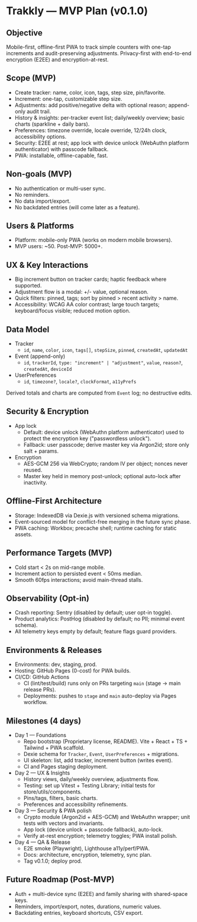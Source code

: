 # Trakkly — MVP Plan (v0.1.0)

## Objective
Mobile-first, offline-first PWA to track simple counters with one-tap increments and audit-preserving adjustments. Privacy-first with end-to-end encryption (E2EE) and encryption-at-rest.

## Scope (MVP)
- Create tracker: name, color, icon, tags, step size, pin/favorite.
- Increment: one-tap, customizable step size.
- Adjustments: add positive/negative delta with optional reason; append-only audit trail.
- History & insights: per-tracker event list; daily/weekly overview; basic charts (sparkline + daily bars).
- Preferences: timezone override, locale override, 12/24h clock, accessibility options.
- Security: E2EE at rest; app lock with device unlock (WebAuthn platform authenticator) with passcode fallback.
- PWA: installable, offline-capable, fast.

## Non-goals (MVP)
- No authentication or multi-user sync.
- No reminders.
- No data import/export.
- No backdated entries (will come later as a feature).

## Users & Platforms
- Platform: mobile-only PWA (works on modern mobile browsers).
- MVP users: ~50. Post-MVP: 5000+.

## UX & Key Interactions
- Big increment button on tracker cards; haptic feedback where supported.
- Adjustment flow is a modal: +/- value, optional reason.
- Quick filters: pinned, tags; sort by pinned > recent activity > name.
- Accessibility: WCAG AA color contrast; large touch targets; keyboard/focus visible; reduced motion option.

## Data Model
- Tracker
  - `id`, `name`, `color`, `icon`, `tags[]`, `stepSize`, `pinned`, `createdAt`, `updatedAt`
- Event (append-only)
  - `id`, `trackerId`, `type: "increment" | "adjustment"`, `value`, `reason?`, `createdAt`, `deviceId`
- UserPreferences
  - `id`, `timezone?`, `locale?`, `clockFormat`, `a11yPrefs`

Derived totals and charts are computed from `Event` log; no destructive edits.

## Security & Encryption
- App lock
  - Default: device unlock (WebAuthn platform authenticator) used to protect the encryption key ("passwordless unlock").
  - Fallback: user passcode; derive master key via Argon2id; store only salt + params.
- Encryption
  - AES-GCM 256 via WebCrypto; random IV per object; nonces never reused.
  - Master key held in memory post-unlock; optional auto-lock after inactivity.

## Offline-First Architecture
- Storage: IndexedDB via Dexie.js with versioned schema migrations.
- Event-sourced model for conflict-free merging in the future sync phase.
- PWA caching: Workbox; precache shell; runtime caching for static assets.

## Performance Targets (MVP)
- Cold start < 2s on mid-range mobile.
- Increment action to persisted event < 50ms median.
- Smooth 60fps interactions; avoid main-thread stalls.

## Observability (Opt-in)
- Crash reporting: Sentry (disabled by default; user opt-in toggle).
- Product analytics: PostHog (disabled by default; no PII; minimal event schema).
- All telemetry keys empty by default; feature flags guard providers.

## Environments & Releases
- Environments: dev, staging, prod.
- Hosting: GitHub Pages (0-cost) for PWA builds.
- CI/CD: GitHub Actions
  - CI (lint/test/build) runs only on PRs targeting `main` (stage → main release PRs).
  - Deployments: pushes to `stage` and `main` auto-deploy via Pages workflow.

## Milestones (4 days)
- Day 1 — Foundations
  - Repo bootstrap (Proprietary license, README). Vite + React + TS + Tailwind + PWA scaffold.
  - Dexie schema for `Tracker`, `Event`, `UserPreferences` + migrations.
  - UI skeleton: list, add tracker, increment button (writes event).
  - CI and Pages staging deployment.
- Day 2 — UX & Insights
  - History views, daily/weekly overview, adjustments flow.
  - Testing: set up Vitest + Testing Library; initial tests for store/utils/components.
  - Pins/tags, filters, basic charts.
  - Preferences and accessibility refinements.
- Day 3 — Security & PWA polish
  - Crypto module (Argon2id + AES-GCM) and WebAuthn wrapper; unit tests with vectors and invariants.
  - App lock (device unlock + passcode fallback), auto-lock.
  - Verify at-rest encryption; telemetry toggles; PWA install polish.
- Day 4 — QA & Release
  - E2E smoke (Playwright), Lighthouse a11y/perf/PWA.
  - Docs: architecture, encryption, telemetry, sync plan.
  - Tag v0.1.0; deploy prod.

## Future Roadmap (Post-MVP)
- Auth + multi-device sync (E2EE) and family sharing with shared-space keys.
- Reminders, import/export, notes, durations, numeric values.
- Backdating entries, keyboard shortcuts, CSV export.
